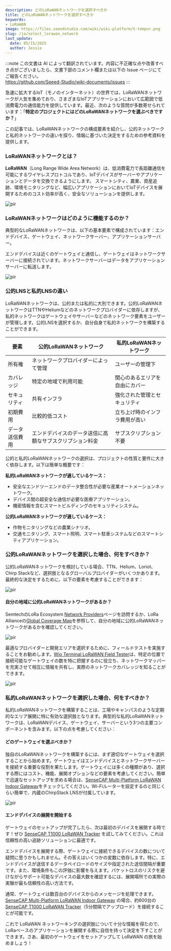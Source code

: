 ```yaml
---
description: どのLoRaWANネットワークを選択すべきか
title: どのLoRaWANネットワークを選択すべきか
keywords:
- LoRaWAN
image: https://files.seeedstudio.com/wiki/wiki-platform/S-tempor.png
slug: /ja/select_lorawan_network
last_update:
  date: 05/15/2025
  author: Jessie
---
```

:::note
この文書は AI によって翻訳されています。内容に不正確な点や改善すべき点がございましたら、文書下部のコメント欄または以下の Issue ページにてご報告ください。  
https://github.com/Seeed-Studio/wiki-documents/issues
:::

急速に拡大するIoT（モノのインターネット）の世界では、LoRaWANネットワークが人気を集めており、さまざまなIoTアプリケーションにおいて広範囲で低消費電力の通信能力を提供しています。最近、次のような質問が多数寄せられています：「**特定のプロジェクトにはどのLoRaWANネットワークを選ぶべきですか？**」

この記事では、LoRaWANネットワークの構成要素を紹介し、公的ネットワークと私的ネットワークの違いを探り、情報に基づいた決定をするための参考資料を提供します。

### LoRaWANネットワークとは？

**LoRaWAN**（Long Range Wide Area Network）は、低消費電力で長距離通信を可能にするワイヤレスプロトコルであり、IoTデバイスがサーバーやアプリケーションとデータを交換できるようにします。
スマートシティ、農業、資産追跡、環境モニタリングなど、幅広いアプリケーションにおいてIoTデバイスを展開するためのコスト効率が高く、安全なソリューションを提供します。

<p style={{textAlign: 'center'}}><img src="https://files.seeedstudio.com/wiki/SenseCAP/introduction/lorawan-server.png" alt="pir" width={800} height="auto" /></p>


### LoRaWANネットワークはどのように機能するのか？

典型的なLoRaWANネットワークは、以下の基本要素で構成されています：エンドデバイス、ゲートウェイ、ネットワークサーバー、アプリケーションサーバー。

エンドデバイスは近くのゲートウェイと通信し、ゲートウェイはネットワークサーバーに接続されています。ネットワークサーバーはデータをアプリケーションサーバーに転送します。

<p style={{textAlign: 'center'}}><img src="https://files.seeedstudio.com/wiki/SenseCAP/introduction/lorawan-server2.png" alt="pir" width={800} height="auto" /></p>

### 公的LNSと私的LNSの違い

LoRaWANネットワークは、公的または私的に大別できます。公的LoRaWANネットワークはTTNやHeliumなどのネットワークプロバイダーに依存しますが、私的ネットワークはゲートウェイやサーバーなどのネットワーク要素をユーザーが管理します。公的LNSを選択するか、自分自身で私的ネットワークを構築することができます。

|要素|公的LoRaWANネットワーク|私的LoRaWANネットワーク|
|--|--|--|
|所有権|ネットワークプロバイダーによって管理|ユーザーの管理下|
|カバレッジ|特定の地域で利用可能|関心のあるエリアを自由にカバー|
|セキュリティ|共有インフラ|強化された管理とセキュリティ|
|初期費用|比較的低コスト|立ち上げ時のインフラ費用が高い|
|データ送信費用|エンドデバイスのデータ送信に高額なサブスクリプション料金|サブスクリプション不要|

公的と私的LoRaWANネットワークの選択は、プロジェクトの性質と要件に大きく依存します。以下は簡単な概要です：

**私的LoRaWANネットワークが適しているケース：**
* 安全なエンドツーエンドのデータ整合性が必要な産業オートメーションネットワーク。
* デバイス間の超安全な通信が必要な医療アプリケーション。
* 機密情報を含むスマートビルディングのセキュリティシステム。

**公的LoRaWANネットワークが適しているケース：**
* 作物モニタリングなどの農業シナリオ。
* 交通モニタリング、スマート照明、スマート駐車システムなどのスマートシティアプリケーション。

### 公的LoRaWANネットワークを選択した場合、何をすべきか？

公的LoRaWANネットワークを検討している場合、TTN、Helium、Loriot、Chirp Stackなど、選択肢となるグローバルプロバイダーがいくつかあります。最終的な決定をするために、以下の要素を考慮することができます：

<p style={{textAlign: 'center'}}><img src="https://files.seeedstudio.com/wiki/SenseCAP/introduction/lorawan-map.png" alt="pir" width={800} height="auto" /></p>


#### 自分の地域に公的LoRaWANネットワークがあるか？

SemtechのLoRa Ecosystem [Network Providers](https://www.semtech.com/lora/ecosystem/networks)ページを訪問するか、LoRa Allianceの[Global Coverage Map](https://lora-alliance.org/#tabs-1)を参照して、自分の地域に公的LoRaWANネットワークがあるかを確認してください。

<p style={{textAlign: 'center'}}><img src="https://files.seeedstudio.com/wiki/SenseCAP/introduction/lorawan-map2.png" alt="pir" width={800} height="auto" /></p>

最適なプロバイダーと開発エリアを選択するために、フィールドテストを実施することをお勧めします。[Wio Terminal LoRaWAN Field Tester](https://www.seeedstudio.com/WioField-Tester-Kit-p-5282.html)は、特定の位置で接続可能なゲートウェイの数を特に把握するのに役立ち、ネットワークマッパーを充実させて相互に情報を共有し、実際のネットワークカバレッジを知ることができます。

<p style={{textAlign: 'center'}}><img src="https://files.seeedstudio.com/wiki/SenseCAP/introduction/server-helium.png" alt="pir" width={700} height="auto" /></p>


### 私的LoRaWANネットワークを選択した場合、何をすべきか？

私的LoRaWANネットワークを構築することは、工場やキャンパスのような定期的なエリア展開に特に有効な選択肢となります。典型的な私的LoRaWANネットワークは、LoRaWANデバイス、ゲートウェイ、サーバーという3つの主要コンポーネントを含みます。以下の点を考慮してください：

#### どのゲートウェイを選ぶべきか？

独自のLoRaWANネットワークを構築するには、まず適切なゲートウェイを選択することから始めます。ゲートウェイはエンドデバイスとネットワークサーバーを接続する重要な役割を果たします。ゲートウェイには多くの種類があり、選択する際にはコスト、機能、展開オプションなどの要素を考慮してください。簡単で迅速なセットアップを求める場合は、[SenseCAP Multi-Platform LoRaWAN Indoor Gateway](https://www.seeedstudio.com/SenseCAP-Multi-Platform-LoRaWAN-Indoor-Gateway-SX1302-EU868-p-5471.html)をチェックしてください。Wi-Fiルーターを設定するのと同じくらい簡単で、内蔵のChirpStack LNSが付属しています。

<p style={{textAlign: 'center'}}><img src="https://files.seeedstudio.com/wiki/SenseCAP/introduction/server-gateway.png" alt="pir" width={800} height="auto" /></p>


#### エンドデバイスの展開を開始する


ゲートウェイのセットアップが完了したら、次は最初のデバイスを展開する時です！ぜひ [SenseCAP T1000 LoRaWAN Tracker](https://www.seeedstudio.com/SenseCAP-Card-Tracker-T1000-A-p-5697.html) を試してみてください。これは信頼性の高い追跡ソリューションに最適です。

エンドデバイスを展開する際、ゲートウェイに接続できるデバイスの数について疑問に思うかもしれません。その答えはいくつかの変数に依存します。特に、エンドデバイスが送信するデータペイロードのサイズや指定された送信間隔が重要です。また、環境条件もこの評価に影響を与えます。パケットロスのリスクを避けながらサポート可能なデバイスの最大数を確認するには、展開場所での実際の実験が最も信頼性の高い方法です。

通常、ゲートウェイは数百台のデバイスからのメッセージを処理できます。[SenseCAP Multi-Platform LoRaWAN Indoor Gateway](https://www.seeedstudio.com/SenseCAP-Multi-Platform-LoRaWAN-Indoor-Gateway-SX1302-EU868-p-5471.html) の場合、約600台の [SenseCAP T1000 LoRaWAN Tracker](https://www.seeedstudio.com/SenseCAP-Card-Tracker-T1000-A-p-5697.html)（5分間隔でアップロード）を接続することが可能です。

これで LoRaWAN ネットワーキングの選択肢について十分な情報を得たので、LoRaベースのアプリケーションを展開する際に自信を持って決定を下すことができます。さあ、最初のゲートウェイをセットアップして LoRaWAN の旅を始めましょう！